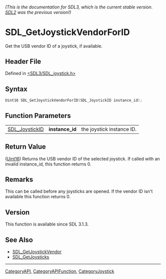 ###### (This is the documentation for SDL3, which is the current stable version. [SDL2](https://wiki.libsdl.org/SDL2/) was the previous version!)
# SDL_GetJoystickVendorForID

Get the USB vendor ID of a joystick, if available.

## Header File

Defined in [<SDL3/SDL_joystick.h>](https://github.com/libsdl-org/SDL/blob/main/include/SDL3/SDL_joystick.h)

## Syntax

```c
Uint16 SDL_GetJoystickVendorForID(SDL_JoystickID instance_id);
```

## Function Parameters

|                                  |                 |                           |
| -------------------------------- | --------------- | ------------------------- |
| [SDL_JoystickID](SDL_JoystickID) | **instance_id** | the joystick instance ID. |

## Return Value

([Uint16](Uint16)) Returns the USB vendor ID of the selected joystick. If
called with an invalid instance_id, this function returns 0.

## Remarks

This can be called before any joysticks are opened. If the vendor ID isn't
available this function returns 0.

## Version

This function is available since SDL 3.1.3.

## See Also

- [SDL_GetJoystickVendor](SDL_GetJoystickVendor)
- [SDL_GetJoysticks](SDL_GetJoysticks)

----
[CategoryAPI](CategoryAPI), [CategoryAPIFunction](CategoryAPIFunction), [CategoryJoystick](CategoryJoystick)

